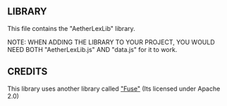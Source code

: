 ## LIBRARY
This file contains the "AetherLexLib" library.

NOTE: WHEN ADDING THE LIBRARY TO YOUR PROJECT, YOU WOULD NEED BOTH "AetherLexLib.js" AND "data.js" for it to work.

## CREDITS
This library uses another library called ["Fuse"](https://github.com/krisk/Fuse/tree/v7.0.0)
(Its licensed under Apache 2.0)